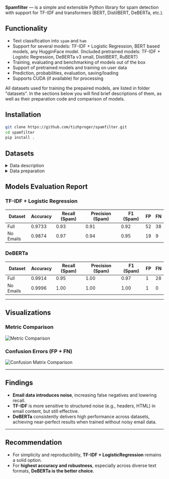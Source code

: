 **Spamfilter** — is a simple and extensible Python library for spam detection with support for TF-IDF and transformers (BERT, DistilBERT, DeBERTa, etc.).

## Functionality

- Text classification into `spam` and `ham`
- Support for several models: TF-IDF + Logistic Regression, BERT based models, any HugginFace model. (Included pretrained models: TF-IDF + Logistic Regression, DeBERTa v3 small, DistilBERT, RuBERT)
- Training, evaluating and benchmarking of models out of the box
- Support of pretrained models and training on user data
- Prediction, probabilities, evaluation, saving/loading
- Supports CUDA (if available) for processing

All datasets used for training the prepaired models, are listed in folder "datasets". In the sections below you will find brief descriptions of them, as well as their preparation code and comparison of models.

## Installation

```bash
git clone https://github.com/tizhproger/spamfilter.git
cd spamfilter
pip install .
```

## Datasets

<details>
  <summary>Data description</summary
  
Initial set of datasets consists of:
- **SMS** dataset. Available on: [Kaggle](https://www.kaggle.com/datasets/uciml/sms-spam-collection-dataset).

Example of content:
![Dataset Content](images/sms_dataset_content.png)

![Distribution](images/sms_ds_distr.png)

<br/>

- **Twitter** dataset. Available on: [Kaggle](https://www.kaggle.com/datasets/greyhatboy/twitter-spam-dataset)

Example of content:
![Dataset Content](images/twitter_ds_content.png)

![Distribution](images/twitter_ds_distr.png)

<br/>

- **Email** dataset. Available on: [Kaggle](https://www.kaggle.com/datasets/jackksoncsie/spam-email-dataset)

Example of content:
![Dataset Content](images/email_ds_content.png)

![Distribution](images/email_ds_distr.png)

<br/>

- **Combined** dataset. (Joined together Email + Twitter + SMS spam datasets)

Example of content:
![Dataset Content](images/combined_ds_content.png)

![Distribution](images/combined_ds_distr.png)

<br/>

- **Combined NoEmail** dataset. (Joined together Twitter + SMS spam datasets)

Example of content:
![Dataset Content](images/noemail_ds_content.png)

![Distribution](images/noemail_ds_distr.png)

<br/>

- **Telegram** dataset. (Manually collected spam + normal messages on ru language)

Example of content:
![Dataset Content](images/telegram_ds_content.png)

![Distribution](images/telegram_ds_distr.png)

<br/>

</details>

<details>
<summary>Data preparation</summary>

But it is not that easy :)
Email dataset is a little bit harder to use, as the other ones. The reason for that is an apsence of formatting. At all.
Message text can contain Subject:, To:, Date: and other fields, which is a big noise for simple classification and even BERTa like models too.
To fix it, I used a simple cleaning code to remove all unnecessary text pieces. (It costed a text sence in some messages, but it is better than nothing)

Here is the code I used to cleanup Email dataset:
```python
import pandas as pd
import re

df_email = pd.read_csv("drive/MyDrive/ml_data/emails_dataset.csv", encoding="latin-1")

def clean_email_text(text: str) -> str:
    text = re.sub(r'^(Subject|From|To|Date)\s*:\s*', '', text) # Removing frequent texts
    text = re.sub(r'<[^>]+>', '', text) # Remove HTML tags too
    text = re.sub(r'[^a-z0-9\s\.\,\!\?\:\-]', ' ', text) # Remove any unnecessary symbol
    text = re.sub(r'\s+', ' ', text) # Merge multiple spaces into one
    text = text.strip()
    return text

df_email = df_email[['spam', 'text']]
df_email.columns = ['label', 'message']
df_email['message'] = df_email['message'].apply(clean_email_text)
df_email.head()
```

</details>

## Models Evaluation Report

### TF-IDF + Logistic Regression

| Dataset   | Accuracy | Recall (Spam) | Precision (Spam) | F1 (Spam) | FP | FN |
|-----------|----------|----------------|------------------|-----------|----|----|
| Full      | 0.9733   | 0.93           | 0.91             | 0.92      | 52 | 38 |
| No Emails | 0.9874   | 0.97           | 0.94             | 0.95      | 19 | 9  |

### DeBERTa

| Dataset   | Accuracy | Recall (Spam) | Precision (Spam) | F1 (Spam) | FP | FN |
|-----------|----------|----------------|------------------|-----------|----|----|
| Full      | 0.9914   | 0.95           | 1.00             | 0.97      | 1  | 28 |
| No Emails | 0.9996   | 1.00           | 1.00             | 1.00      | 1  | 0  |

---

## Visualizations

### Metric Comparison

![Metric Comparison](metrics_comparison.png)

### Confusion Errors (FP + FN)

![Confusion Matrix Comparison](confusion_comparison.png)

---

## Findings

- **Email data introduces noise**, increasing false negatives and lowering recall.
- **TF-IDF** is more sensitive to structured noise (e.g., headers, HTML) in email content, but still effective.
- **DeBERTa** consistently delivers high performance across datasets, achieving near-perfect results when trained without noisy email data.

---

## Recommendation

- For simplicity and reproducibility, **TF-IDF + LogisticRegression** remains a solid option.
- For **highest accuracy and robustness**, especially across diverse text formats, **DeBERTa is the better choice**.
